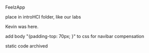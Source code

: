 FeelzApp

place in introHCI folder, like our labs

Kevin was here.


add body "{padding-top: 70px; }" to css for navibar compensation

static code archived